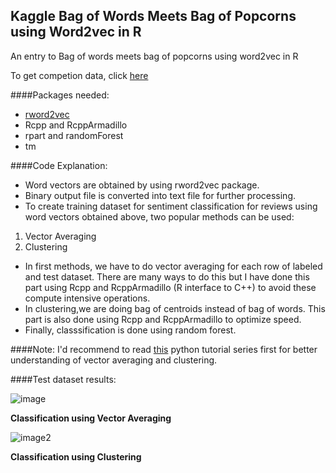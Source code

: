 ## Kaggle Bag of Words Meets Bag of Popcorns using Word2vec in R
An entry to Bag of words meets bag of popcorns using word2vec in R

To get competion data, click [here](https://www.kaggle.com/c/word2vec-nlp-tutorial)

####Packages needed:
* [rword2vec](https://github.com/mukul13/rword2vec)
* Rcpp and RcppArmadillo
* rpart and randomForest
* tm

####Code Explanation:
 * Word vectors are obtained by using rword2vec package. 
 * Binary output file is converted into text file for further processing.
 * To create training dataset for sentiment classification for reviews using word vectors obtained above, two popular methods
 can be used:
  1. Vector Averaging 
  2. Clustering
 * In first methods, we have to do vector averaging for each row of labeled and test dataset. There are many ways to do this 
  but I have done this part using Rcpp and RcppArmadillo (R interface to C++) to avoid these compute intensive operations.
 * In clustering,we are doing bag of centroids instead of bag of words. This part is also done using Rcpp and RcppArmadillo 
  to optimize speed.
 * Finally, classsification is done using random forest.

####Note:
I'd recommend to read [this](https://www.kaggle.com/c/word2vec-nlp-tutorial/details/part-1-for-beginners-bag-of-words) python tutorial series first for better understanding of vector averaging and clustering. 
   
####Test dataset results: 
   
   ![image](https://github.com/mukul13/Kaggle---Bag-of-Words-Meets-Bag-of-Popcorns-using-Word2vec-in-R/blob/master/Results/vector%20averaging%20result/average%20vectors.png)
   
   <b>Classification using Vector Averaging</b>
   
   
   ![image2](https://github.com/mukul13/Kaggle---Bag-of-Words-Meets-Bag-of-Popcorns-using-Word2vec-in-R/blob/master/Results/bag%20of%20centroids%20result/bag%20of%20centroids.png)
   
   <b>Classification using Clustering</b>
   
   
